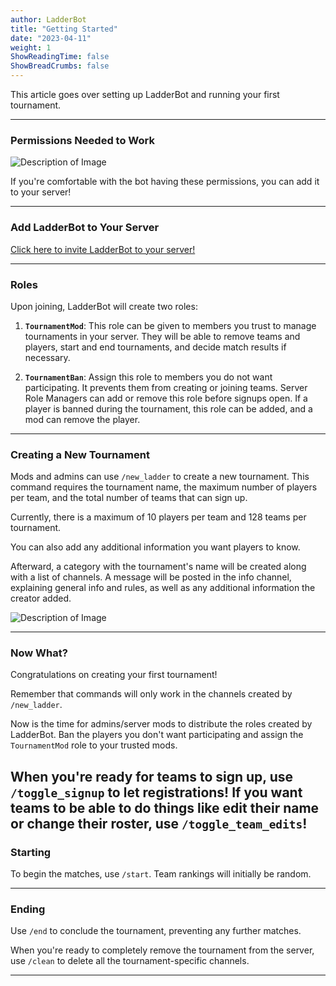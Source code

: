 ```yaml
---
author: LadderBot
title: "Getting Started"
date: "2023-04-11"
weight: 1
ShowReadingTime: false
ShowBreadCrumbs: false
---
```


This article goes over setting up LadderBot and running your first tournament.

<!--more-->

---

### Permissions Needed to Work

![Description of Image](/botPerms.png)

If you're comfortable with the bot having these permissions, you can add it to your server!

---

### Add LadderBot to Your Server

[Click here to invite LadderBot to your server!](https://discord.com/api/oauth2/authorize?client_id=1166023850962718741&permissions=268528656&scope=bot+applications.commands)

---

### Roles

Upon joining, LadderBot will create two roles:

1. **`TournamentMod`**: This role can be given to members you trust to manage tournaments in your server. They will be able to remove teams and players, start and end tournaments, and decide match results if necessary.

2. **`TournamentBan`**: Assign this role to members you do not want participating. It prevents them from creating or joining teams. Server Role Managers can add or remove this role before signups open. If a player is banned during the tournament, this role can be added, and a mod can remove the player.

---

### Creating a New Tournament

Mods and admins can use `/new_ladder` to create a new tournament. This command requires the tournament name, the maximum number of players per team, and the total number of teams that can sign up.

Currently, there is a maximum of 10 players per team and 128 teams per tournament.

You can also add any additional information you want players to know.

Afterward, a category with the tournament's name will be created along with a list of channels. A message will be posted in the info channel, explaining general info and rules, as well as any additional information the creator added.

![Description of Image](/channels.png)

---

### Now What?

Congratulations on creating your first tournament!

Remember that commands will only work in the channels created by `/new_ladder`.

Now is the time for admins/server mods to distribute the roles created by LadderBot. Ban the players you don't want participating and assign the `TournamentMod` role to your trusted mods.

When you're ready for teams to sign up, use `/toggle_signup` to let registrations!
If you want teams to be able to do things like edit their name or change their roster, use `/toggle_team_edits`!
---

### Starting

To begin the matches, use `/start`. Team rankings will initially be random.

---

### Ending

Use `/end` to conclude the tournament, preventing any further matches.

When you're ready to completely remove the tournament from the server, use `/clean` to delete all the tournament-specific channels.

---
